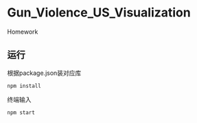 # Gun_Violence_US_Visualization
Homework

## 运行

根据package.json装对应库

```shell
npm install
```

终端输入

```zsh
npm start
```

